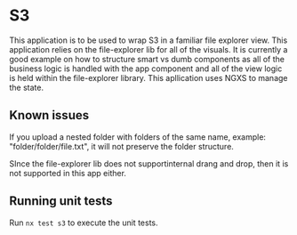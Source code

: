 # S3

This application is to be used to wrap S3 in a familiar file explorer view. This application relies on the file-explorer lib for all of the visuals. It is currently a good example on how to structure smart vs dumb components as all of the business logic is handled with the app component and all of the view logic is held within the file-explorer library. This apllication uses NGXS to manage the state. 

## Known issues

If you upload a nested folder with folders of the same name, example: "folder/folder/file.txt", it will not preserve the folder structure.

SInce the file-explorer lib does not supportinternal drang and drop, then it is not supported in this app either.

## Running unit tests

Run `nx test s3` to execute the unit tests.
